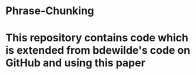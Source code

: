 # Phrase-Chunking
# This repository contains code which is extended from bdewilde's code on GitHub and using this paper
# <script src="https://gist.github.com/bdewilde/5393079.js"></script>